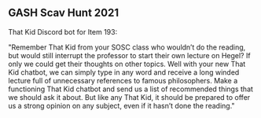 ## GASH Scav Hunt 2021

That Kid Discord bot for Item 193:

"Remember That Kid from your SOSC class who wouldn’t do the reading, but would still interrupt the professor to start their own lecture on Hegel? If only we could get their thoughts on other topics. Well with your new That Kid chatbot, we can simply type in any word and receive a long winded lecture full of unnecessary references to famous philosophers. Make a functioning That Kid chatbot and send us a list of recommended things that we should ask it about. But like any That Kid, it should be prepared to offer us a strong opinion on any subject, even if it hasn’t done the reading."